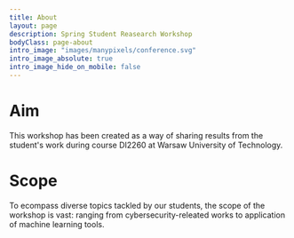 ```yaml
---
title: About
layout: page
description: Spring Student Reasearch Workshop
bodyClass: page-about
intro_image: "images/manypixels/conference.svg"
intro_image_absolute: true
intro_image_hide_on_mobile: false
---
```


# Aim

This workshop has been created as a way of sharing results from the student's
work during course DI2260 at Warsaw University of Technology.

# Scope

To ecompass diverse topics tackled by our students, the scope of the workshop is vast:
ranging from cybersecurity-releated works to application of machine learning tools.